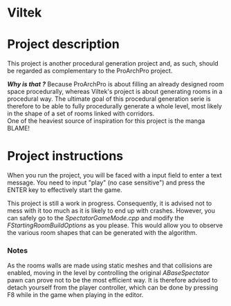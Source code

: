 # Viltek

# Project description

This project is another procedural generation project and, as such, should be regarded as complementary to the ProArchPro project.  

***Why is that ?*** Because ProArchPro is about filling an already designed room space procedurally, whereas Viltek's project is about generating rooms in a procedural way. The ultimate goal of this procedural generation serie is therefore to be able to fully procedurally generate a whole level, most likely in the shape of a set of rooms linked with corridors.  
One of the heaviest source of inspiration for this project is the manga BLAME! 


# Project instructions

When you run the project, you will be faced with a input field to enter a text message. You need to input "play" (no case sensitive") and press the ENTER key to effectively start the game.  

This project is still a work in progress. Consequently, it is advised not to mess with it too much as it is likely to end up with crashes. However, you can safely go to the *SpectatorGameMode.cpp* and modify the *FStartingRoomBuildOptions* as you please. This would allow you to observe the various room shapes that can be generated with the algorithm. 

### Notes

As the rooms walls are made using static meshes and that collisions are enabled, moving in the level by controlling the original *ABaseSpectator* pawn can prove not to be the most efficient way. It is therefore advised to detach yourself from the player controller, which can be done by pressing F8 while in the game when playing in the editor. 
